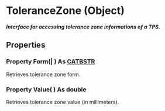 # ToleranceZone (Object)

**_Interface for accessing tolerance zone informations of a TPS._**

## Properties

### Property **Form**(| ) As [CATBSTR](../System/typedef_CATBSTR_8129.md)

   Retrieves tolerance zone form.  
### Property **Value**( ) As double

   Retrieves tolerance zone value (in millimeters).